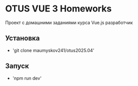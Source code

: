 # OTUS VUE 3 Homeworks

Проект с домашними заданиями курса Vue.js разработчик

## Установка
- 'git clone maumyskov241/otus2025.04'

## Запуск

- 'npm run dev'